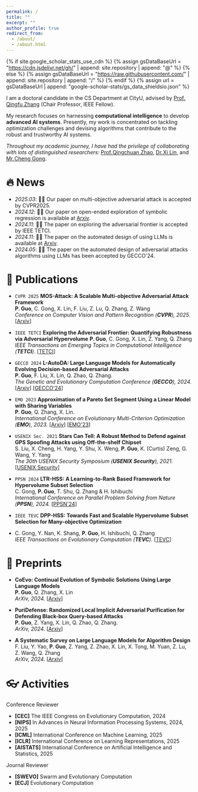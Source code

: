 ```yaml
---
permalink: /
title: ""
excerpt: ""
author_profile: true
redirect_from: 
  - /about/
  - /about.html
---
```


{% if site.google_scholar_stats_use_cdn %}
{% assign gsDataBaseUrl = "https://cdn.jsdelivr.net/gh/" | append: site.repository | append: "@" %}
{% else %}
{% assign gsDataBaseUrl = "https://raw.githubusercontent.com/" | append: site.repository | append: "/" %}
{% endif %}
{% assign url = gsDataBaseUrl | append: "google-scholar-stats/gs_data_shieldsio.json" %}

<span class='anchor' id='about-me'></span>


I am a doctoral candidate in the CS Department at CityU, advised by [Prof.&#8202;Qingfu Zhang](https://www.cs.cityu.edu.hk/~qzhan7/index.html) (Chair Professor, IEEE Fellow).

My research focuses on harnessing **computational intelligence** to develop **advanced AI systems**. Presently, my work is concentrated on tackling optimization challenges and devising algorithms that contribute to the robust and trustworthy AI systems.

_Throughout my academic journey, I have had the privilege of collaborating with lots of distinguished researchers:_ [Prof.&#8202;Qingchuan Zhao](https://bruceqczhao.github.io/), [Dr.&#8202;Xi Lin](https://xi-l.github.io/), and [Mr.&#8202;Cheng Gong](https://chenggong1995.github.io/cg.io/).

<!-- _I am always on the lookout for passionate individuals to collaborate with. If you share an interest in advancing AI systems and would like to work together, please reach out to me at pingguo5-c at my dot cityu dot edu dot hk._ -->
<!-- My research interest includes neural machine translation and computer vision. I have published more than 100 papers at the top international AI conferences with total <a href='https://scholar.google.com/citations?user=DhtAFkwAAAAJ'>google scholar citations <strong><span id='total_cit'>260000+</span></strong></a> (You can also use google scholar badge <a href='https://scholar.google.com/citations?user=DhtAFkwAAAAJ'><img src="https://img.shields.io/endpoint?url={{ url | url_encode }}&logo=Google%20Scholar&labelColor=f6f6f6&color=9cf&style=flat&label=citations"></a>). -->



# 🔥 News
- *2025.03*: 🎉🎉 Our paper on multi-objective adversarial attack is accepted by CVPR2025.
- *2024.12*: 🎉🎉 Our paper on open-ended exploration of symbolic regression is available at [Arxiv](https://arxiv.org/abs/2412.18890).
- *2024.11*: 🎉🎉 The paper on exploring the adversarial frontier is accepted by IEEE TETCI.
- *2024.11*: 🎉🎉 The paper on the automated design of using LLMs is available at [Arxiv](https://arxiv.org/abs/2410.14716).
- *2024.05*: 🎉🎉 The paper on the automated design of adversarial attacks algorithms using LLMs has been accepted by GECCO'24.

# 📝 Publications
- ``CVPR 2025`` **MOS-Attack: A Scalable Multi-objective Adversarial Attack Framework**    
**P. Guo**, C. Gong, X. Lin, F. Liu, Z. Lu, Q. Zhang, Z. Wang    
*Conference on Computer Vision and Pattern Recognition (**CVPR**), 2025.* [[Arxiv](https://arxiv.org/abs/2501.07251)]

- ``IEEE TETCI`` **Exploring the Adversarial Frontier: Quantifying Robustness via Adversarial Hypervolume**
**P. Guo**, C. Gong, X. Lin, Z. Yang, Q. Zhang   
*IEEE Transactions on Emerging Topics in Computational Intelligence (**TETCI**).* [[TETCI](https://ieeexplore.ieee.org/document/10885038)]

- ``GECCO 2024`` **L-AutoDA: Large Language Models for Automatically Evolving Decision-based Adversarial Attacks**    
 **P. Guo**, F. Liu, X. Lin, Q. Zhao, Q. Zhang.    
*The Genetic and Evolutionary Computation Conference (**GECCO**), 2024.* [[Arxiv](https://arxiv.org/abs/2401.15335)] [[GECCO'24](https://dl.acm.org/doi/10.1145/3638530.3664121)]

- ``EMO 2023`` **Approximation of a Pareto Set Segment Using a Linear Model with Sharing Variables**    
**P. Guo**, Q. Zhang, X. Lin.    
*International Conference on Evolutionary Multi-Criterion Optimization (**EMO**), 2023.* [[Arxiv](https://arxiv.org/abs/2404.00251)] [[EMO'23](https://link.springer.com/chapter/10.1007/978-3-031-27250-9_18)]

- ``USENIX Sec. 2021`` **Stars Can Tell: A Robust Method to Defend against GPS Spoofing Attacks using Off-the-shelf Chipset**    
S. Liu, X. Cheng, H. Yang, Y. Shu, X. Weng, **P. Guo**, K. (Curtis) Zeng, G. Wang, Y. Yang    
*The 30th USENIX Security Symposium (**USENIX Security**), 2021.* [[USENIX Security](https://www.usenix.org/conference/usenixsecurity21/presentation/liu-shinan)]

- ``PPSN 2024`` **LTR-HSS: A Learning-to-Rank Based Framework for Hypervolume Subset Selection**    
C. Gong, **P. Guo**, T. Shu, Q. Zhang & H. Ishibuchi   
*International Conference on Parallel Problem Solving from Nature (**PPSN**), 2024.* [[PPSN'24](https://link.springer.com/chapter/10.1007/978-3-031-70085-9_3)]

- ``IEEE TEVC`` **DPP-HSS: Towards Fast and Scalable Hypervolume Subset Selection for Many-objective Optimization**
- C. Gong, Y. Nan, K. Shang, **P. Guo**, H. Ishibuchi, Q. Zhang   
*IEEE Transactions on Evolutionary Computation (**TEVC**).* [[TEVC](https://ieeexplore.ieee.org/abstract/document/10742945)]

# 📄 Preprints

- **CoEvo: Continual Evolution of Symbolic Solutions Using Large Language Models**   
**P. Guo**, Q. Zhang, X. Lin   
*ArXiv, 2024.* [[Arxiv](https://arxiv.org/abs/2412.18890)]

- **PuriDefense: Randomized Local Implicit Adversarial Purification for Defending Black-box Query-based Attacks**   
**P. Guo**, Z. Yang, X. Lin, Q. Zhao, Q. Zhang.   
*ArXiv, 2024.* [[Arxiv](https://arxiv.org/abs/2401.10586)]

- **A Systematic Survey on Large Language Models for Algorithm Design**   
F. Liu, Y. Yao, **P. Guo**, Z. Yang, Z. Zhao, X. Lin, X. Tong, M. Yuan, Z. Lu, Z. Wang, Q. Zhang   
*ArXiv, 2024.* [[Arxiv](https://arxiv.org/abs/2410.14716)]


# 👓 Activities 
Conference Reviewer
- **[CEC]** The IEEE Congress on Evolutionary Computation, 2024
- **[NIPS]** In Advances in Neural Information Processing Systems, 2024, 2025
- **[ICML]** International Conference on Machine Learning, 2025
- **[ICLR]** International Conference on Learning Representations, 2025
- **[AISTATS]** International Conference on Artificial Intelligence and Statistics, 2025

Journal Reviewer
- **[SWEVO]** Swarm and Evolutionary Computation
- **[ECJ]** Evolutionary Computation
